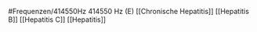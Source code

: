 #Frequenzen/414550Hz
414550 Hz (E)
[[Chronische Hepatitis]]
[[Hepatitis B]]
[[Hepatitis C]]
[[Hepatitis]]